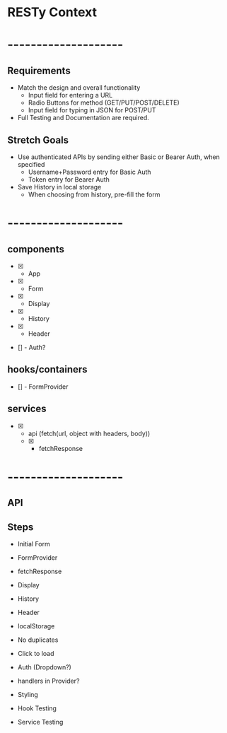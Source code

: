 # RESTy Context

# --------------------

## Requirements
* Match the design and overall functionality
  * Input field for entering a URL
  * Radio Buttons for method (GET/PUT/POST/DELETE)
  * Input field for typing in JSON for POST/PUT
* Full Testing and Documentation are required.

## Stretch Goals
* Use authenticated APIs by sending either Basic or Bearer Auth, when specified
  * Username+Password entry for Basic Auth
  * Token entry for Bearer Auth
* Save History in local storage
  * When choosing from history, pre-fill the form

# --------------------

## components
- [X] - App
- [X] - Form
- [X] - Display
- [X] - History
- [X] - Header
- [] - Auth?

## hooks/containers
- [] - FormProvider

## services
- [X] - api (fetch(url, object with headers, body))
  * [X] - fetchResponse

# --------------------

## API


## Steps
- Initial Form
- FormProvider
- fetchResponse
- Display
- History
- Header
- localStorage
- No duplicates
- Click to load
- Auth (Dropdown?)

- handlers in Provider?
- Styling
- Hook Testing
- Service Testing